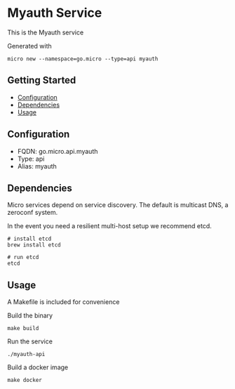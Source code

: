 # Myauth Service

This is the Myauth service

Generated with

```
micro new --namespace=go.micro --type=api myauth
```

## Getting Started

- [Configuration](#configuration)
- [Dependencies](#dependencies)
- [Usage](#usage)

## Configuration

- FQDN: go.micro.api.myauth
- Type: api
- Alias: myauth

## Dependencies

Micro services depend on service discovery. The default is multicast DNS, a zeroconf system.

In the event you need a resilient multi-host setup we recommend etcd.

```
# install etcd
brew install etcd

# run etcd
etcd
```

## Usage

A Makefile is included for convenience

Build the binary

```
make build
```

Run the service
```
./myauth-api
```

Build a docker image
```
make docker
```